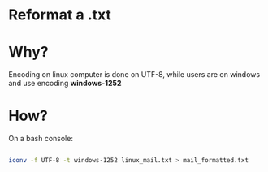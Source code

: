 # Reformat a .txt

# Why?
Encoding on linux computer is done on UTF-8, while users are on windows and use encoding **windows-1252**


# How?
On a bash console:

```bash

iconv -f UTF-8 -t windows-1252 linux_mail.txt > mail_formatted.txt
``` 